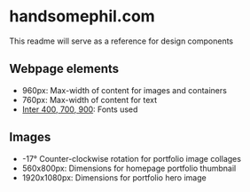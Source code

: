 # handsomephil.com
This readme will serve as a reference for design components

## Webpage elements
- 960px: Max-width of content for images and containers
- 760px: Max-width of content for text
- [Inter 400, 700, 900](https://fonts.google.com/specimen/Inter?preview.text=Phil%20Carter%20-%20Product%20Designer&preview.text_type=custom): Fonts used

## Images
- -17° Counter-clockwise rotation for portfolio image collages
- 560x800px: Dimensions for homepage portfolio thumbnail
- 1920x1080px: Dimensions for portfolio hero image
